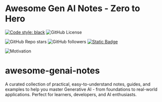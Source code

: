 # Awesome Gen AI Notes - Zero to Hero
[![Code style: black](https://img.shields.io/badge/code%20style-black-000000.svg)](https://github.com/psf/black)
![GitHub License](https://img.shields.io/github/license/geekychandraul/awesome-genai-notes)

![GitHub Repo stars](https://img.shields.io/github/stars/geekychandraul/awesome-genai-notes)
![GitHub followers](https://img.shields.io/github/followers/geekychandraul)
[![Static Badge](https://img.shields.io/badge/LinkedIn-blue?logoColor=black&label=in)](https://www.linkedin.com/mynetwork/discovery-see-all/?usecase=PEOPLE_FOLLOWS&followMember=bhaskarchandraul)

![Motivation](https://github.com/user-attachments/assets/fe009e29-c632-4e41-a78d-f3f2211f01b0)

# awesome-genai-notes
A curated collection of practical, easy-to-understand notes, guides, and examples to help you master Generative AI - from foundations to real-world applications. Perfect for learners, developers, and AI enthusiasts.

